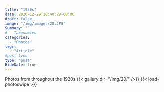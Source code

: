```yaml
---
title: "1920s"
date: 2020-12-29T10:40:29-08:00
draft: false
image: "/img/images/20.JPG"
Summary: ""
#   Taxonomies
categories:
  - "Photos"
tags:
  - "Article"
#post type
type: "post"
HideDate: true
---
```

Photos from throughout the 1920s
{{< gallery dir="/img/20/" />}} {{< load-photoswipe >}}